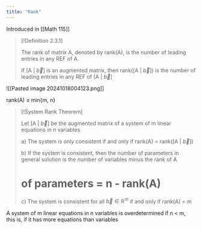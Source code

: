 ```yaml
---
title: "Rank"
---
```


Introduced in [[Math 115]]

> [!Definition 2.3.1]
>
> The rank of matrix A, denoted by rank(A), is the number of leading entries in any REF of A.
> 
> If \[A | $\vec{b}$] is an augmented matrix, then rank(\[A | $\vec{b}$]) is the number of leading entries in any REF of \[A | $\vec{b}$]


![[Pasted image 20241018004123.png]]

rank(A) $\leq$ min{m, n}

> [!System Rank Theorem]
> 
> Let \[A | $\vec{b}$] be the augmented matrix of a system of m linear equations in n variables
> 
> a) The system is only consistent if and only if rank(A) = rank(\[A | $\vec{b}$])
> 
> b) If the system is consistent, then the number of parameters in general solution is the number of variables minus the rank of A
>
>	# of parameters = n - rank(A)
>	
> c) The system is consistent for all $\vec{b} \in \mathbb{R}^m$ if and only if rank(A) = m

A system of m linear equations in n variables is overdetermined if n < m, this is, if it has more equations than variables

